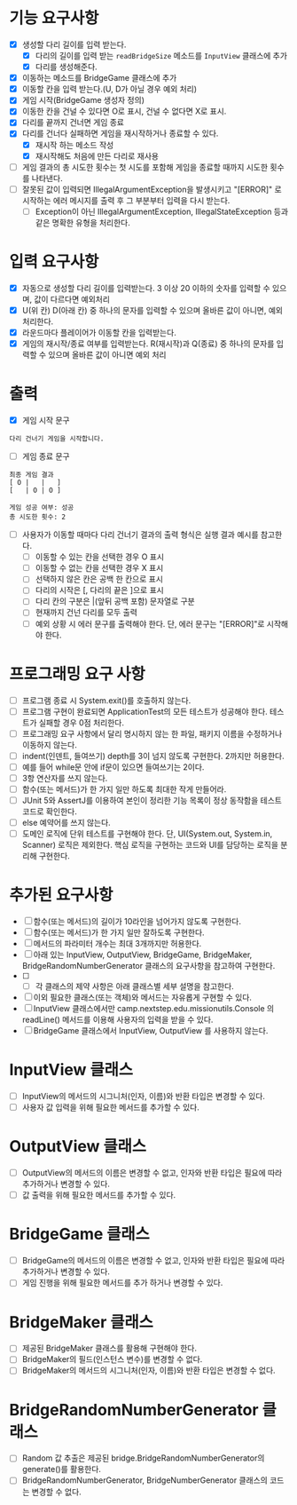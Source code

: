 # 기능 요구사항
- [x] 생성할 다리 길이를 입력 받는다.
  - [x] 다리의 길이를 입력 받는 `readBridgeSize` 메소드를 `InputView` 클래스에 추가 
  -[x] 다리를 생성해준다.
- [x] 이동하는 메소드를 BridgeGame 클래스에 추가
- [x] 이동할 칸을 입력 받는다.(U, D가 아닐 경우 예외 처리)
- [x] 게임 시작(BridgeGame 생성자 정의)
- [x] 이동한 칸을 건널 수 있다면 O로 표시, 건널 수 없다면 X로 표시.
- [x] 다리를 끝까지 건너면 게임 종료
- [x] 다리를 건너다 실패하면 게임을 재시작하거나 종료할 수 있다.
    - [x] 재시작 하는 메소드 작성
    - [x] 재시작해도 처음에 만든 다리로 재사용
- [ ] 게임 결과의 총 시도한 횟수는 첫 시도를 포함해 게임을 종료할 때까지 시도한 횟수를 나타낸다.
- [ ] 잘못된 값이 입력되면 IllegalArgumentException을 발생시키고 "[ERROR]" 로 시작하는 에러 메시지를 출력 후 그 부분부터 입력을 다시 받는다.
  - [ ] Exception이 아닌 IllegalArgumentException, IllegalStateException 등과 같은 명확한 유형을 처리한다.

# 입력 요구사항
- [x] 자동으로 생성할 다리 길이를 입력받는다. 3 이상 20 이하의 숫자를 입력할 수 있으며, 값이 다르다면 예외처리
- [x] U(위 칸) D(아래 칸) 중 하나의 문자를 입력할 수 있으며 올바른 값이 아니면, 예외처리한다.
- [x] 라운드마다 플레이어가 이동할 칸을 입력받는다.
- [x] 게임의 재시작/종료 여부를 입력받는다. R(재시작)과 Q(종료) 중 하나의 문자를 입력할 수 있으며 올바른 값이 아니면 예외 처리

# 출력
- [x] 게임 시작 문구
```
다리 건너기 게임을 시작합니다.
```
- [ ] 게임 종료 문구
```
최종 게임 결과
[ O |   |   ]
[   | O | O ]

게임 성공 여부: 성공
총 시도한 횟수: 2
```
- [ ] 사용자가 이동할 때마다 다리 건너기 결과의 출력 형식은 실행 결과 예시를 참고한다. 
  - [ ] 이동할 수 있는 칸을 선택한 경우 O 표시
  - [ ] 이동할 수 없는 칸을 선택한 경우 X 표시
  - [ ] 선택하지 않은 칸은 공백 한 칸으로 표시
  - [ ] 다리의 시작은 [, 다리의 끝은 ]으로 표시
  - [ ] 다리 칸의 구분은 |(앞뒤 공백 포함) 문자열로 구분
  - [ ] 현재까지 건넌 다리를 모두 출력
  - [ ] 예외 상황 시 에러 문구를 출력해야 한다. 단, 에러 문구는 "[ERROR]"로 시작해야 한다.

# 프로그래밍 요구 사항
- [ ] 프로그램 종료 시 System.exit()를 호출하지 않는다.
- [ ] 프로그램 구현이 완료되면 ApplicationTest의 모든 테스트가 성공해야 한다. 테스트가 실패할 경우 0점 처리한다.
- [ ] 프로그래밍 요구 사항에서 달리 명시하지 않는 한 파일, 패키지 이름을 수정하거나 이동하지 않는다.
- [ ] indent(인덴트, 들여쓰기) depth를 3이 넘지 않도록 구현한다. 2까지만 허용한다.
- [ ] 예를 들어 while문 안에 if문이 있으면 들여쓰기는 2이다.
- [ ] 3항 연산자를 쓰지 않는다.
- [ ] 함수(또는 메서드)가 한 가지 일만 하도록 최대한 작게 만들어라.
- [ ] JUnit 5와 AssertJ를 이용하여 본인이 정리한 기능 목록이 정상 동작함을 테스트 코드로 확인한다.
- [ ] else 예약어를 쓰지 않는다.
- [ ] 도메인 로직에 단위 테스트를 구현해야 한다. 단, UI(System.out, System.in, Scanner) 로직은 제외한다.
핵심 로직을 구현하는 코드와 UI를 담당하는 로직을 분리해 구현한다.

# 추가된 요구사항
- [ ] 함수(또는 메서드)의 길이가 10라인을 넘어가지 않도록 구현한다.
- [ ] 함수(또는 메서드)가 한 가지 일만 잘하도록 구현한다.
- [ ] 메서드의 파라미터 개수는 최대 3개까지만 허용한다.
- [ ] 아래 있는 InputView, OutputView, BridgeGame, BridgeMaker, BridgeRandomNumberGenerator 클래스의 요구사항을 참고하여 구현한다.
- [ ] - [ ] 각 클래스의 제약 사항은 아래 클래스별 세부 설명을 참고한다.
- [ ] 이외 필요한 클래스(또는 객체)와 메서드는 자유롭게 구현할 수 있다.
- [ ] InputView 클래스에서만 camp.nextstep.edu.missionutils.Console 의 readLine() 메서드를 이용해 사용자의 입력을 받을 수 있다.
- [ ] BridgeGame 클래스에서 InputView, OutputView 를 사용하지 않는다.

# InputView 클래스
- [ ] InputView의 메서드의 시그니처(인자, 이름)와 반환 타입은 변경할 수 있다.
- [ ] 사용자 값 입력을 위해 필요한 메서드를 추가할 수 있다.

# OutputView 클래스
- [ ] OutputView의 메서드의 이름은 변경할 수 없고, 인자와 반환 타입은 필요에 따라 추가하거나 변경할 수 있다.
- [ ] 값 출력을 위해 필요한 메서드를 추가할 수 있다.

# BridgeGame 클래스
- [ ] BridgeGame의 메서드의 이름은 변경할 수 없고, 인자와 반환 타입은 필요에 따라 추가하거나 변경할 수 있다.
- [ ] 게임 진행을 위해 필요한 메서드를 추가 하거나 변경할 수 있다.

# BridgeMaker 클래스
-  [ ] 제공된 BridgeMaker 클래스를 활용해 구현해야 한다.
-  [ ] BridgeMaker의 필드(인스턴스 변수)를 변경할 수 없다.
-  [ ] BridgeMaker의 메서드의 시그니처(인자, 이름)와 반환 타입은 변경할 수 없다.

# BridgeRandomNumberGenerator 클래스
- [ ] Random 값 추출은 제공된 bridge.BridgeRandomNumberGenerator의 generate()를 활용한다.
- [ ] BridgeRandomNumberGenerator, BridgeNumberGenerator 클래스의 코드는 변경할 수 없다.